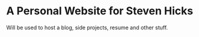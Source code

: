 # A Personal Website for Steven Hicks

Will be used to host a blog, side projects, resume and other stuff.

